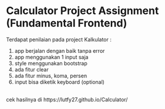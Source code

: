 # Calculator Project Assignment (Fundamental Frontend)
Terdapat penilaian pada project Kalkulator : <br>
1. app berjalan dengan baik tanpa error <br>
2. app menggunakan 1 input saja <br>
3. style menggunakan bootstrap <br>
4. ada fitur clear <br>
5. ada fitur minus, koma, persen <br>
6. input bisa diketik keyboard (optional) <br>
<br>
cek hasilnya di https://lutfy27.github.io/Calculator/
